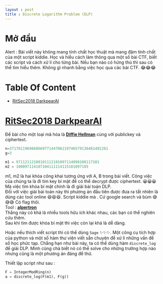 ```yaml
---
layout : post 
title : Discrete Logarithm Problem (DLP)  
--- 
```


# Mở đầu  
Alert : Bài viết này không mang tính chất học thuật mà mang đậm tính chất của một script kiddie. Học và hiểu cách làm thông qua một số bài CTF, biết các script và cách xử lí cho từng bài. Nếu bạn nào có hứng thú thì sau có thể tìm hiểu thêm. Không gì nhanh bằng việc học qua các bài CTF. 😂😂😂  

# Table Of Content  
 - [RitSec2018 DarkpearAI](#wu1) 

<a name="wu1">
</a>

# [RitSec2018 DarkpearAI](https://github.com/aadityapurani/My-CTF-Solutions/tree/master/ritsec-2018/DarkpearAI)  

Đề bài cho một loại mã hóa là [**Diffie Hellman**](https://vi.wikipedia.org/wiki/Trao_%C4%91%E1%BB%95i_kh%C3%B3a_Diffie-Hellman) cùng với publickey và ciphertext.  

```python
n=371781196966866977144706219746579136461491261
g=3

m1 = 97112112108101112101097114098108117101
m2 = 100097114107104111114115101097105
``` 
m1, m2 là hai khóa công khai tương ứng với A, B trong bài viết. Công việc của chúng ta là đi tìm key bí mật để có thể decrypt được ciphertext. 😀😀😀 Mà việc tìm khóa bí mật chính là đi giải bài toán DLP.   
Đối với việc giải bài toán này thì phương án đầu tiên được đưa ra tất nhiên là dùng các tool online 😆😆😆. Script kiddie mà . Cứ google search và bùm 😅😅😅 Có flag thôi.  
Tool : [**alpertron**](https://www.alpertron.com.ar/DILOG.HTM)  
Thằng này có khá là nhiều tools hữu ích khác nhau, các bạn có thể nghiên cứu thêm.  
Sau khi tìm được khóa bí mật thì việc còn lại khá là dễ dàng.  

Hoặc nếu thích viết script thì có thể dùng ```Sage``` ✨✨✨. Một công cụ tích hợp của python và một số hàm thư viện viết sẵn chuyên để xử lí những vấn đề số học phức tạp. Chẳng hạn như bài này, ta có thể dùng hàm ```discrete_log``` để giải DLP. Mình cũng chả biết nó có thể solve cho những trường hợp nào nhưng cũng là một phương án đáng để thử.  

Thiết lập script như sau :  

```python 
F = IntegerModRing(n)             
a = discrete_log(F(m1), F(g))
```





